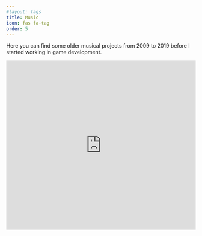 ```yaml
---
#layout: tags
title: Music
icon: fas fa-tag
order: 5
---
```

Here you can find some older musical projects from 2009 to 2019 before I started working in game development.

<iframe width="100%" height="450" scrolling="no" frameborder="no" allow="autoplay" src="https://w.soundcloud.com/player/?url=https%3A//api.soundcloud.com/users/271245&color=%23262725&auto_play=false&hide_related=false&show_comments=true&show_user=true&show_reposts=false&show_teaser=true"></iframe>